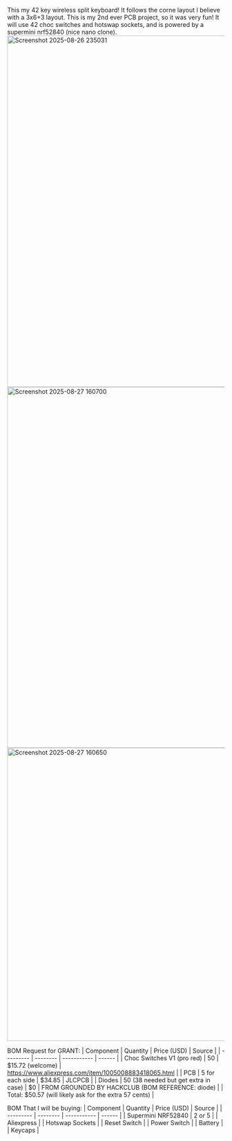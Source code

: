 This my 42 key wireless split keyboard! It follows the corne layout I believe with a 3x6+3 layout. This is my 2nd ever PCB project, so it was very fun! It will use 42 choc switches and hotswap sockets, and is powered by a supermini nrf52840 (nice nano clone).
<img width="1732" height="814" alt="Screenshot 2025-08-26 235031" src="https://github.com/user-attachments/assets/ef8a3eea-bddf-495d-9658-84fa35c47ed0" />
<img width="1362" height="836" alt="Screenshot 2025-08-27 160700" src="https://github.com/user-attachments/assets/dd230392-bb30-403c-aad4-86172b8a6e09" />
<img width="1087" height="679" alt="Screenshot 2025-08-27 160650" src="https://github.com/user-attachments/assets/88038bc7-d65e-48a7-be34-59ec723239ed" />

BOM Request for GRANT:
| Component | Quantity | Price (USD) | Source |
| --------- | -------- | ----------- | ------ |
| Choc Switches V1 (pro red) | 50 | $15.72 (welcome) | https://www.aliexpress.com/item/1005008883418065.html |
| PCB | 5 for each side | $34.85 | JLCPCB |
| Diodes | 50 (38 needed but get extra in case) | $0 | FROM GROUNDED BY HACKCLUB (BOM REFERENCE: diode) |
| Total: $50.57 (will likely ask for the extra 57 cents) |

BOM That I will be buying:
| Component | Quantity | Price (USD) | Source |
| --------- | -------- | ----------- | ------ |
| Supermini NRF52840 | 2 or 5 | | Aliexpress |
| Hotswap Sockets |
| Reset Switch |
| Power Switch |
| Battery |
| Keycaps |
